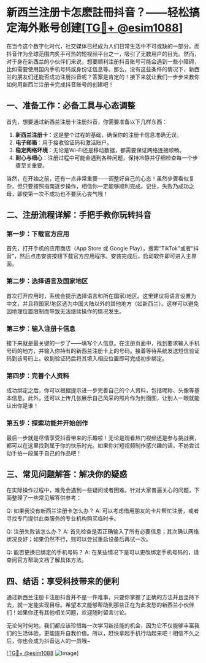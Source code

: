 # 新西兰注册卡怎麽註冊抖音？——轻松搞定海外账号创建[[TG💪+ @esim1088](https://t.me/s/esim1088)]

在当今这个数字化时代，社交媒体已经成为人们日常生活中不可或缺的一部分。而抖音作为全球范围内炙手可热的短视频平台之一，吸引了无数用户的目光。然而，对于身在新西兰的小伙伴们来说，想要顺利注册抖音账号可能会遇到一些小障碍，比如需要使用国内手机号码或身份证信息等。那么，没有这些条件的情况下，新西兰的朋友们还能否成功注册抖音呢？答案是肯定的！接下来就让我们一步步来教你如何用新西兰注册卡完成抖音账号的创建吧！

## 一、准备工作：必备工具与心态调整

首先，想要通过新西兰注册卡注册抖音，你需要准备以下几样东西：

1. **新西兰注册卡**：这是整个过程的基础，确保你的注册卡信息准确无误。
2. **电子邮箱**：用于接收验证码和激活账户。
3. **稳定网络环境**：无论是Wi-Fi还是移动数据，都需要保证网络连接顺畅。
4. **耐心与细心**：注册过程中可能会遇到各种问题，保持冷静并仔细检查每一个步骤至关重要。

当然，在开始之前，还有一点非常重要——调整好自己的心态！虽然步骤看似复杂，但只要按照指南逐步操作，相信你一定能够顺利完成。记住，失败乃成功之母，即使第一次不成功也不要灰心丧气哦！

## 二、注册流程详解：手把手教你玩转抖音

### 第一步：下载官方应用

首先，打开手机的应用商店（App Store 或 Google Play），搜索“TikTok”或者“抖音”，然后点击安装按钮下载官方应用程序。安装完成后，启动软件即可进入主界面。

### 第二步：选择语言及国家地区

首次打开应用时，系统会提示选择语言和所在国家/地区。这里建议将语言设置为中文，并且将国家/地区选为中国大陆以外的其他地方（如新西兰）。这样可以避免因地理位置限制而导致无法继续操作的情况发生。

### 第三步：输入注册卡信息

接下来就是最关键的一步了——填写个人信息。在注册页面中，找到要求输入手机号码的地方，并输入你持有的新西兰注册卡上的号码。接着等待系统发送短信验证码到该号码上。收到验证码后将其填入相应位置即可完成初步绑定。

### 第四步：完善个人资料

成功绑定之后，你可以根据提示进一步完善自己的个人资料，包括昵称、头像等基本信息。此外，还可以上传几张展示自己风采的照片作为封面图，让别人一眼就能认出你是谁！

### 第五步：探索功能并开始创作

最后一步就是尽情享受抖音带来的乐趣啦！无论是观看热门视频还是参与挑战赛，都可以在这里找到属于你的快乐时光。如果你对短视频制作感兴趣的话，不妨尝试动手拍一段属于自己的作品吧！

## 三、常见问题解答：解决你的疑惑

在实际操作过程中，难免会遇到一些疑问或者困难。针对大家普遍关心的问题，下面整理了一些常见解答供参考：

Q: 如果我没有新西兰注册卡怎么办？
A: 可以考虑借用朋友的卡片帮忙注册，或者寻找专门提供此类服务的专业机构购买临时卡。

Q: 注册失败该怎么办？
A: 首先检查是否正确输入了所有必要信息；其次确认网络状况良好；如果仍然不行，则可以尝试重启设备后再试一次。

Q: 能否更换已绑定的手机号码？
A: 在某些情况下是可以更改绑定手机号码的，请查阅官方帮助文档了解具体方法。

## 四、结语：享受科技带来的便利

通过新西兰注册卡注册抖音并不是一件难事，只要你掌握了正确的方法并且坚持下去，就一定能实现目标。希望本文能够帮助到那些正在为此发愁的新西兰小伙伴们！如果你还有其他相关问题，欢迎随时留言讨论。

无论何时何地，我们都应该珍惜每一次学习新技能的机会，因为它不仅能够丰富我们的生活体验，更能提升自我价值。所以，赶快拿起手机行动起来吧！相信不久之后，你也会成为抖音达人的一员哦~

[[TG💪+ @esim1088](https://t.me/s/esim1088) ![Image](https://i.postimg.cc/4NQfJmqS/Snipaste-2025-05-13-00-14-12.png)]